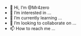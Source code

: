 - 👋 Hi, I’m @Mr4zero
- 👀 I’m interested in ...
- 🌱 I’m currently learning ...
- 💞️ I’m looking to collaborate on ...
- 📫 How to reach me ...

<!---
Mr4zero/Mr4zero is a ✨ special ✨ repository because its `README.md` (this file) appears on your GitHub profile.
You can click the Preview link to take a look at your changes.
--->
